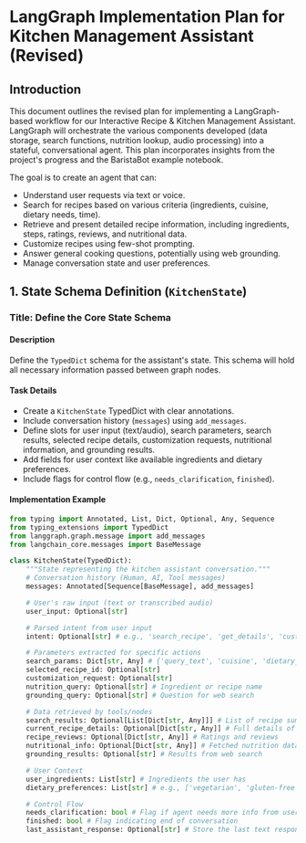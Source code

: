 
# LangGraph Implementation Plan for Kitchen Management Assistant (Revised)

## Introduction

This document outlines the revised plan for implementing a LangGraph-based workflow for our Interactive Recipe & Kitchen Management Assistant. LangGraph will orchestrate the various components developed (data storage, search functions, nutrition lookup, audio processing) into a stateful, conversational agent. This plan incorporates insights from the project's progress and the BaristaBot example notebook.

The goal is to create an agent that can:
*   Understand user requests via text or voice.
*   Search for recipes based on various criteria (ingredients, cuisine, dietary needs, time).
*   Retrieve and present detailed recipe information, including ingredients, steps, ratings, reviews, and nutritional data.
*   Customize recipes using few-shot prompting.
*   Answer general cooking questions, potentially using web grounding.
*   Manage conversation state and user preferences.

## 1. State Schema Definition (`KitchenState`)

### Title: Define the Core State Schema

#### Description
Define the `TypedDict` schema for the assistant's state. This schema will hold all necessary information passed between graph nodes.

#### Task Details
- Create a `KitchenState` TypedDict with clear annotations.
- Include conversation history (`messages`) using `add_messages`.
- Define slots for user input (text/audio), search parameters, search results, selected recipe details, customization requests, nutritional information, and grounding results.
- Add fields for user context like available ingredients and dietary preferences.
- Include flags for control flow (e.g., `needs_clarification`, `finished`).

#### Implementation Example
```python
from typing import Annotated, List, Dict, Optional, Any, Sequence
from typing_extensions import TypedDict
from langgraph.graph.message import add_messages
from langchain_core.messages import BaseMessage

class KitchenState(TypedDict):
    """State representing the kitchen assistant conversation."""
    # Conversation history (Human, AI, Tool messages)
    messages: Annotated[Sequence[BaseMessage], add_messages]

    # User's raw input (text or transcribed audio)
    user_input: Optional[str]

    # Parsed intent from user input
    intent: Optional[str] # e.g., 'search_recipe', 'get_details', 'customize', 'nutrition', 'general_chat', 'grounding_query'

    # Parameters extracted for specific actions
    search_params: Dict[str, Any] # {'query_text', 'cuisine', 'dietary_tag', 'max_minutes'}
    selected_recipe_id: Optional[str]
    customization_request: Optional[str]
    nutrition_query: Optional[str] # Ingredient or recipe name
    grounding_query: Optional[str] # Question for web search

    # Data retrieved by tools/nodes
    search_results: Optional[List[Dict[str, Any]]] # List of recipe summaries from search
    current_recipe_details: Optional[Dict[str, Any]] # Full details of selected recipe
    recipe_reviews: Optional[Dict[str, Any]] # Ratings and reviews
    nutritional_info: Optional[Dict[str, Any]] # Fetched nutrition data
    grounding_results: Optional[str] # Results from web search

    # User Context
    user_ingredients: List[str] # Ingredients the user has
    dietary_preferences: List[str] # e.g., ['vegetarian', 'gluten-free']

    # Control Flow
    needs_clarification: bool # Flag if agent needs more info from user
    finished: bool # Flag indicating end of conversation
    last_assistant_response: Optional[str] # Store the last text response for UI display
```